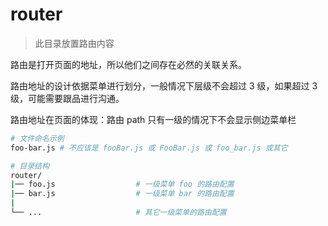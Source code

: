 # router

> 此目录放置路由内容

路由是打开页面的地址，所以他们之间存在必然的关联关系。

路由地址的设计依据菜单进行划分，一般情况下层级不会超过 3 级，如果超过 3 级，可能需要跟品进行沟通。

路由地址在页面的体现：路由 path 只有一级的情况下不会显示侧边菜单栏

```bash
# 文件命名示例
foo-bar.js # 不应该是 fooBar.js 或 FooBar.js 或 foo_bar.js 或其它
```

```bash
# 目录结构
router/
|── foo.js                  # 一级菜单 foo 的路由配置
|── bar.js                  # 一级菜单 bar 的路由配置
|
└── ...                     # 其它一级菜单的路由配置
```
